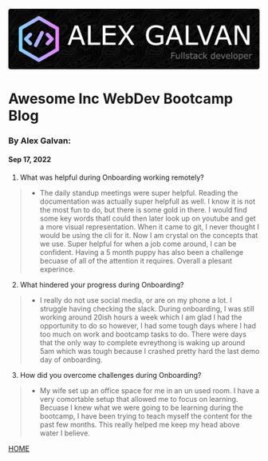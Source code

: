 ![bio header](/img/github-header-image.png)
# Awesome Inc WebDev Bootcamp Blog

### By Alex Galvan:
####  Sep 17, 2022

1. What was helpful during Onboarding working remotely?
> - The daily standup meetings were super helpful. Reading the documentation was actually super helpfull as well. I know it is not the most fun to do, but there is some gold in there. I would find some key words thatI could then later look up on youtube and get a more visual representation. When it came to git, I never thought I would be using the cli for it. Now I am crystal on the concepts that we use. Super helpful for when a job come around, I can be confident. Having a 5 month puppy has also been a challenge becuase of all of the attention it requires. Overall a plesant experince. 


2. What hindered your progress during Onboarding?
> - I really do not use social media, or are on my phone a lot. I struggle having checking the slack. During onboarding, I was still working around 20ish hours a week which I am glad I had the opportunity to do so however, I had some tough days where I had too much on work and bootcamp tasks to do. There were days that the only way to complete evreythong is waking up around 5am which was tough because I crashed pretty hard the last demo day of onboarding. 


3. How did you overcome challenges during Onboarding?
> - My wife set up an office space for me in an un used room. I have a very comortable setup that allowed me to focus on learning. Becuase I knew what we were going to be learning during the bootcamp, I have been trying to teach myself the content for the past few months. This really helped me keep my head above water I believe. 




[HOME](../index.md)